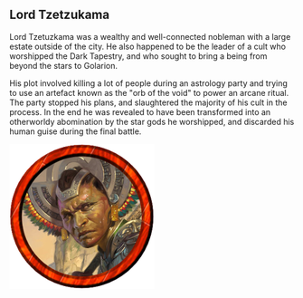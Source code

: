 ## Lord Tzetzukama

Lord Tzetuzkama was a wealthy and well-connected nobleman with a large estate outside of the city. He also happened to be the leader of a cult who worshipped the Dark Tapestry, and who sought to bring a being from beyond the stars to Golarion. 

His plot involved killing a lot of people during an astrology party and trying to use an artefact known as the "orb of the void" to power an arcane ritual. The party stopped his plans, and slaughtered the majority of his cult in the process. In the end he was revealed to have been transformed into an otherworldy abomination by the star gods he worshipped, and discarded his human guise during the final battle. 

![tokenimage]


[tokenimage]: /NPCs/NPCArt/LordTzetzukama.png


